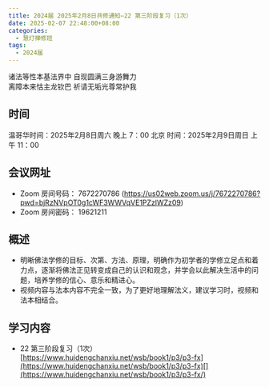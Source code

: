 ```yaml
---
title: 2024届 2025年2月8日共修通知—22 第三阶段复习（1次）
date: 2025-02-07 22:48:00+08:00
categories:
  - 慧灯禅修班
tags:
  - 2024届
---
```

诸法等性本基法界中 自现圆满三身游舞力\
离障本来怙主龙钦巴 祈请无垢光尊常护我

## 时间

温哥华时间：2025年2月8日周六 晚上 7：00
北京 时间：2025年2月9日周日 上午 11：00


## 会议网址

* Zoom 房间号码： 7672270786 (https://us02web.zoom.us/j/7672270786?pwd=bjRzNVpOT0g1cWF3WWVqVE1PZzlWZz09) 
* Zoom 房间密码： 19621211

## 概述

* 明晰佛法学修的目标、次第、方法、原理，明确作为初学者的学修立足点和着力点，逐渐将佛法正见转变成自己的认识和观念，并学会以此解决生活中的问题，培养学修的信心、意乐和精进心。
* 视频内容与法本内容不完全一致，为了更好地理解法义，建议学习时，视频和法本相结合。 

## 学习内容

* 22 第三阶段复习（1次）   [https://www.huidengchanxiu.net/wsb/book1/p3/p3-fx](https://www.huidengchanxiu.net/wsb/book1/p3/p3-fx)[](https://www.huidengchanxiu.net/wsb/book1/p3/p3-fx/)
